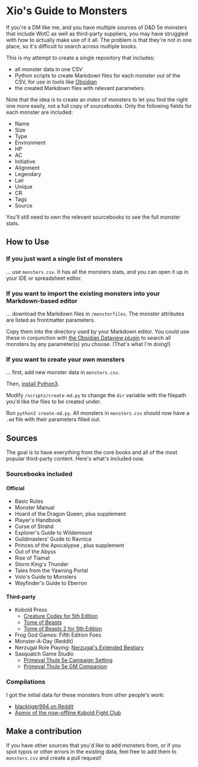 # Xio's Guide to Monsters

If you're a DM like me, and you have multiple sources of D&D 5e monsters that include WotC as well as third-party suppliers, you may have struggled with how to actually make use of it all. The problem is that they're not in one place, so it's difficult to search across multiple books.

This is my attempt to create a single repository that includes:
- all monster data in one CSV
- Python scripts to create Markdown files for each monster out of the CSV, for use in tools like [Obsidian](https://obsidian.md)
- the created Markdown files with relevant parameters.

Note that the idea is to create an _index_ of monsters to let you find the right one more easily, not a full copy of sourcebooks. Only the following fields for each monster are included:
- Name
- Size
- Type
- Environment
- HP
- AC
- Initiative
- Alignment
- Legendary
- Lair
- Unique
- CR
- Tags
- Source

You'll still need to own the relevant sourcebooks to see the full monster stats.

## How to Use

### If you just want a single list of monsters

... use `monsters.csv`. It has all the monsters stats, and you can open it up in your IDE or spreadsheet editor.

### If you want to import the existing monsters into your Markdown-based editor

... download the Markdown files in `/monsterfiles`. The monster attributes are listed as frontmatter parameters.

Copy them into the directory used by your Markdown editor. You could use these in conjunction with [the Obsidian Dataview plugin](https://blacksmithgu.github.io/obsidian-dataview/) to search all monsters by any parameter(s) you choose. (That's what I'm doing!)

### If you want to create your own monsters

... first, add new monster data in `monsters.csv`.

Then, [install Python3](https://www.python.org/downloads/).

Modify `/scripts/create-md.py` to change the `dir` variable with the filepath you'd like the files to be created under.

Run `python3 create-md.py`. All monsters in `monsters.csv` should now have a `.md` file with their parameters filled out.

## Sources

The goal is to have everything from the core books and all of the most popular third-party content. Here's what's included now.

### Sourcebooks included

#### Official

- Basic Rules
- Monster Manual
- Hoard of the Dragon Queen, plus supplement
- Player's Handbook
- Curse of Strahd
- Explorer's Guide to Wildemount
- Guildmasters' Guide to Ravnica
- Princes of the Apocalypse , plus supplement
- Out of the Abyss
- Rise of Tiamat
- Storm King's Thunder
- Tales from the Yawning Portal
- Volo's Guide to Monsters
- Wayfinder's Guide to Eberron

#### Third-party

- Kobold Press
  - [Creature Codex for 5th Edition](https://koboldpress.com/kpstore/product/creature-codex-for-5th-edition-dnd/)
  - [Tome of Beasts](https://koboldpress.com/kpstore/product/tome-of-beasts-for-5th-edition/)
  - [Tome of Beasts 2 for 5th Edition](https://koboldpress.com/kpstore/product/tome-of-beasts-2-for-5th-edition/)
- Frog God Games: Fifth Edition Foes
- Monster-A-Day (Reddit)
- Nerzugal Role Playing: [Nerzugal's Extended Bestiary](https://www.drivethrurpg.com/product/205000/Nerzugals-Extended-Bestiary)
- Sasquatch Game Studio
  - [Primeval Thule 5e Campaign Setting](https://www.drivethrurpg.com/product/168149/Primeval-Thule-5e-Campaign-Setting?src=hottest_filtered)
  - [Primeval Thule 5e GM Companion](https://www.drivethrurpg.com/product/168153/Primeval-Thule-5e-GM-Companion?src=hottest_filtered)

### Compilations

I got the initial data for these monsters from other people's work:

- [blacktiger994 on Reddit](https://www.reddit.com/r/DnD/comments/m596w4/a_completely_organized_list_of_all_monsters_from/)
- [Asmor of the now-offline Kobold Fight Club](https://github.com/Asmor/5e-monsters)

## Make a contribution

If you have other sources that you'd like to add monsters from, or if you spot typos or other errors in the existing data, feel free to add them to `monsters.csv` and create a pull request!
